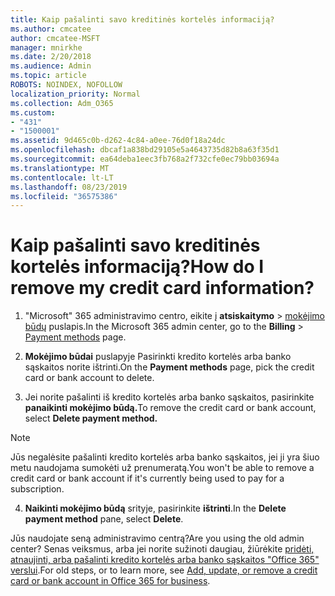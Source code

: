 ```yaml
---
title: Kaip pašalinti savo kreditinės kortelės informaciją?
ms.author: cmcatee
author: cmcatee-MSFT
manager: mnirkhe
ms.date: 2/20/2018
ms.audience: Admin
ms.topic: article
ROBOTS: NOINDEX, NOFOLLOW
localization_priority: Normal
ms.collection: Adm_O365
ms.custom:
- "431"
- "1500001"
ms.assetid: 9d465c0b-d262-4c84-a0ee-76d0f18a24dc
ms.openlocfilehash: dbcaf1a838bd29105e5a4643735d82b8a63f35d1
ms.sourcegitcommit: ea64deba1eec3fb768a2f732cfe0ec79bb03694a
ms.translationtype: MT
ms.contentlocale: lt-LT
ms.lasthandoff: 08/23/2019
ms.locfileid: "36575386"
---
```

# <a name="how-do-i-remove-my-credit-card-information"></a><span data-ttu-id="55667-102">Kaip pašalinti savo kreditinės kortelės informaciją?</span><span class="sxs-lookup"><span data-stu-id="55667-102">How do I remove my credit card information?</span></span>

1. <span data-ttu-id="55667-103">"Microsoft" 365 administravimo centro, eikite į **atsiskaitymo** \> [mokėjimo būdų](https://go.microsoft.com/fwlink/p/?linkid=2018806) puslapis.</span><span class="sxs-lookup"><span data-stu-id="55667-103">In the Microsoft 365 admin center, go to the **Billing** \> [Payment methods](https://go.microsoft.com/fwlink/p/?linkid=2018806) page.</span></span>

2. <span data-ttu-id="55667-104">**Mokėjimo būdai** puslapyje Pasirinkti kredito kortelės arba banko sąskaitos norite ištrinti.</span><span class="sxs-lookup"><span data-stu-id="55667-104">On the **Payment methods** page, pick the credit card or bank account to delete.</span></span>

3. <span data-ttu-id="55667-105">Jei norite pašalinti iš kredito kortelės arba banko sąskaitos, pasirinkite **panaikinti mokėjimo būdą.**</span><span class="sxs-lookup"><span data-stu-id="55667-105">To remove the credit card or bank account, select **Delete payment method.**</span></span>

> [!NOTE]
> <span data-ttu-id="55667-106">Jūs negalėsite pašalinti kredito kortelės arba banko sąskaitos, jei ji yra šiuo metu naudojama sumokėti už prenumeratą.</span><span class="sxs-lookup"><span data-stu-id="55667-106">You won't be able to remove a credit card or bank account if it's currently being used to pay for a subscription.</span></span>

4. <span data-ttu-id="55667-107">**Naikinti mokėjimo būdą** srityje, pasirinkite **ištrinti**.</span><span class="sxs-lookup"><span data-stu-id="55667-107">In the **Delete payment method** pane, select **Delete**.</span></span>

<span data-ttu-id="55667-108">Jūs naudojate seną administravimo centrą?</span><span class="sxs-lookup"><span data-stu-id="55667-108">Are you using the old admin center?</span></span> <span data-ttu-id="55667-109">Senas veiksmus, arba jei norite sužinoti daugiau, žiūrėkite [pridėti, atnaujinti, arba pašalinti kredito kortelės arba banko sąskaitos "Office 365" verslui](https://docs.microsoft.com/office365/admin/subscriptions-and-billing/add-update-or-remove-credit-card-or-bank-account).</span><span class="sxs-lookup"><span data-stu-id="55667-109">For old steps, or to learn more, see [Add, update, or remove a credit card or bank account in Office 365 for business](https://docs.microsoft.com/office365/admin/subscriptions-and-billing/add-update-or-remove-credit-card-or-bank-account).</span></span>